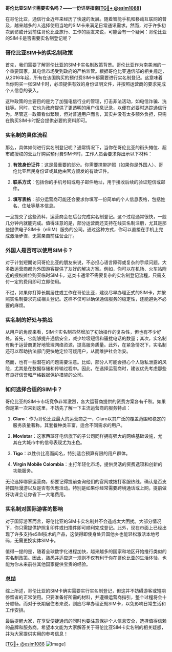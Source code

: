 **哥伦比亚SIM卡需要实名吗？——一份详尽指南[[TG💪+ @esim1088](https://t.me/s/esim1088)]**

在哥伦比亚，通信行业近年来经历了快速的发展。随着智能手机和移动互联网的普及，越来越多的人选择使用当地的SIM卡来满足日常通讯需求。然而，对于许多初次到访或计划前往哥伦比亚旅行、工作的朋友来说，可能会有一个疑问：哥伦比亚的SIM卡是否需要实名制登记呢？

### 哥伦比亚SIM卡的实名制政策

首先，我们需要了解哥伦比亚的SIM卡实名制政策背景。哥伦比亚作为南美洲的一个重要国家，其电信市场受到政府的严格监管。根据哥伦比亚通信部的相关规定，从2016年起，所有在该国购买的预付费SIM卡都需要进行实名制登记。这意味着当你购买一张SIM卡时，必须提供有效的身份证明文件，并按照运营商的要求完成个人信息的录入。

这种政策的主要目的是为了加强电信行业的管理，打击非法活动，如电信诈骗、洗钱等。同时，它也为政府提供了更透明的用户信息记录，以便在必要时追踪通信行为。尽管这一政策看似繁琐，但对普通用户而言，其实并没有太多额外负担，只需在购买SIM卡时配合提供必要的资料即可。

### 实名制的具体流程

那么，具体如何进行实名制登记呢？通常情况下，当你在哥伦比亚的街头摊位、超市或授权的营业厅购买预付费SIM卡时，工作人员会要求你出示以下材料：

1. **有效身份证件**：这是最重要的部分。你需要携带护照（如果你是外国人）、哥伦比亚居民身份证或其他由官方颁发的有效证件。
   
2. **联系方式**：包括你的手机号码或电子邮件地址，用于接收后续的验证短信或邮件。

3. **填写表格**：部分运营商可能还会要求你填写一份简单的个人信息表格，包括姓名、住址等基本信息。

一旦提交了这些资料，运营商会在后台完成实名制登记。这个过程通常很快，一般几分钟内就能完成。值得注意的是，部分运营商还支持在线实名制注册，尤其是那些提供电子SIM卡（eSIM）服务的公司。通过这种方式，你可以直接在手机上完成激活步骤，无需亲自前往营业厅。

### 外国人是否可以使用SIM卡？

对于计划短期访问哥伦比亚的朋友来说，不必担心语言障碍或复杂的手续问题。大多数运营商都为外国游客提供了友好的解决方案。例如，你可以在机场、火车站附近的授权摊位购买临时SIM卡，这类卡通常不需要复杂的实名制登记流程，只需支付一定的费用即可立即使用。

不过，如果你打算长期居住或工作在哥伦比亚，建议尽早办理正式的SIM卡，并按照实名制要求完成相关登记。这样不仅可以确保通信服务的稳定性，还能避免不必要的麻烦。

### 实名制的好处与挑战

从用户的角度来看，SIM卡实名制虽然增加了初始操作的复杂性，但也有不少好处。首先，它能够提升通信安全，减少垃圾短信和骚扰电话的数量；其次，实名制有助于运营商更好地管理网络资源，提高服务质量。此外，在紧急情况下，实名制还可以帮助执法部门更快地定位可疑用户，从而维护社会治安。

然而，也有一些潜在的问题需要注意。比如，部分人可能会担心个人隐私泄露的风险，尤其是在数据存储和传输过程中。因此，在选择运营商时，建议优先考虑那些有良好信誉和严格数据保护措施的公司。

### 如何选择合适的SIM卡？

哥伦比亚的SIM卡市场竞争非常激烈，各大运营商提供的资费方案各有千秋。如果你是第一次来到这里，不妨先了解一下主流运营商的服务特点：

1. **Claro**：作为哥伦比亚最大的运营商之一，Claro以其广泛的覆盖范围和稳定的服务质量著称。其套餐种类丰富，适合不同需求的用户。

2. **Movistar**：这家西班牙电信旗下的子公司同样拥有强大的网络基础设施，尤其在大城市中的信号表现尤为出色。

3. **Tigo**：以性价比高而闻名，特别适合预算有限的用户群体。

4. **Virgin Mobile Colombia**：主打年轻化市场，提供灵活的资费选项和创新的功能服务。

无论选择哪家运营商，都要记得提前查询他们的官网或拨打客服热线，确认是否支持国际漫游以及是否有优惠活动。特别是如果你经常需要跨境通话或上网，提前做好功课会让你省下一大笔费用。

### 实名制对国际游客的影响

对于国际游客而言，哥伦比亚的SIM卡实名制并不会造成太大困扰。大部分情况下，你只需提供护照复印件或扫描件即可顺利完成登记。此外，现在市面上已经出现了许多支持eSIM技术的产品，这使得即使身处异国他乡也能轻松激活本地号码，无需更换实体SIM卡。

值得一提的是，随着全球数字化进程加快，越来越多的国家和地区开始推行类似的实名制政策。因此，熟悉并适应这一规则不仅有利于你在哥伦比亚的生活体验，也能为你未来前往其他国家提供宝贵的经验。

### 总结

综上所述，哥伦比亚的SIM卡确实需要实行实名制登记，但这并不妨碍游客或短期停留者的正常使用。只要准备好所需的材料，并遵循运营商指引，整个过程将会十分顺畅。而对于长期居住者来说，则应尽早办理正规SIM卡，以免影响日常生活和工作安排。

最后提醒大家，在享受便捷通讯的同时也要注意保护个人信息安全，选择值得信赖的品牌和服务商。希望本文能为大家解答关于哥伦比亚SIM卡实名制的相关疑惑，并为大家提供实用的参考信息！

[[TG💪+ @esim1088](https://t.me/s/esim1088) ![Image](https://i.postimg.cc/4NQfJmqS/Snipaste-2025-05-13-00-14-12.png)]